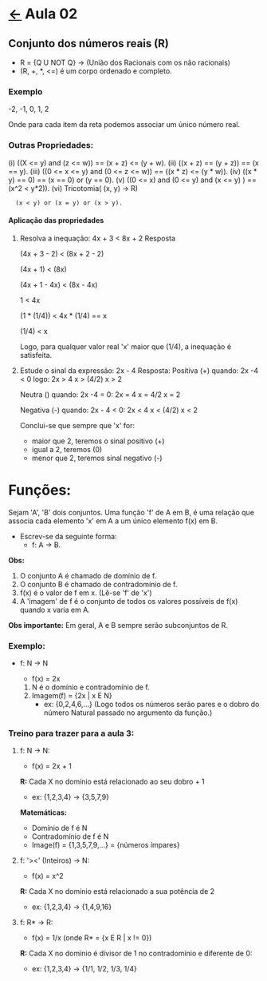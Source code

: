 # [&larr;](../index.md) Aula 02

## Conjunto dos números reais (R)

- R = {Q U NOT Q} -> (União dos Racionais com os não racionais)
- (R, +, *, <=) é um corpo ordenado e completo.

### Exemplo

-2, -1, 0, 1, 2

Onde para cada item da reta podemos associar um único número real.

### Outras Propriedades:

(i) ((X <= y) and (z <= w)) == (x + z) <= (y + w).
(ii) ((x + z) == (y + z)) == (x == y).
(iii) ((0 <= x <= y) and (0 <= z <= w)) == ((x * z) <= (y * w)).
(iv) ((x * y) == 0) == (x == 0) or (y == 0).
(v) ((0 <= x) and (0 <= y) and (x <= y) ) ==  (x^2 < y*2)).
(vi) Tricotomia( (x, y) -> R)
   
      (x < y) or (x = y) or (x > y).

#### Aplicação das propriedades

1. Resolva a inequação: 4x + 3 < 8x + 2
   Resposta

   (4x + 3 - 2) < (8x + 2 - 2)

   (4x + 1) < (8x)

   (4x + 1 - 4x) < (8x - 4x)

   1 < 4x

   (1 * (1/4)) < 4x * (1/4) == x

   (1/4) < x

   Logo, para qualquer valor real 'x' maior que (1/4), a inequação é satisfeita.

2. Estude o sinal da expressão: 2x - 4
   Resposta:
   Positiva (+) quando: 2x -4 < 0 
   logo:
   2x > 4
   x > (4/2)
   x > 2

   Neutra () quando: 2x -4 = 0:
   2x = 4
   x = 4/2
   x = 2

   Negativa (-) quando: 2x - 4 < 0:
   2x < 4
   x < (4/2)
   x < 2
   
   Conclui-se que sempre que 'x' for:
   - maior que 2, teremos o sinal positivo (+)
   - igual a 2, teremos (0)
   - menor que 2, teremos sinal negativo (-)

# Funções:
Sejam 'A', 'B' dois conjuntos. Uma função 'f' de A em B, é uma relação que associa cada elemento 'x' em A a um único elemento f(x) em B.
- Escrev-se da seguinte forma: 
  - f: A -> B.

**Obs:**
1. O conjunto A é chamado de domínio de f.
2. O conjunto B é chamado de contradomínio de f.
3. f(x) é o valor de f em x. (Lê-se 'f' de 'x')
4. A 'imagem' de f é o conjunto de todos os valores possíveis de f(x) quando x varia em A.

**Obs importante:** Em geral, A e B sempre serão subconjuntos de R.

### Exemplo:
- f: N -> N
  - f(x) = 2x

  1. N é o domínio e contradomínio de f.
  2. Imagem(f) = {2x | x E N}
     - ex: {0,2,4,6,...} (Logo todos os números serão pares e o dobro do número Natural passado no argumento da função.)

### Treino para trazer para a aula 3:
1. f: N -> N:
   - f(x) = 2x + 1

   **R:** Cada X no domínio está relacionado ao seu dobro + 1
   - ex: {1,2,3,4} -> {3,5,7,9}

   **Matemáticas:**
   - Domínio de f é N
   - Contradomínio de f é N
   - Image(f) = {1,3,5,7,9,...} = {números ímpares}

2. f: '><' (Inteiros) -> N:
   - f(x) = x^2

   **R:** Cada X no domínio está relacionado a sua potência de 2
   - ex: {1,2,3,4} -> {1,4,9,16}

3. f: R* -> R:
   - f(x) = 1/x (onde R* = {x E R | x != 0})
  
   **R:** Cada X no domínio é divisor de 1 no contradomínio e diferente de 0:
   - ex: {1,2,3,4} -> {1/1, 1/2, 1/3, 1/4}
